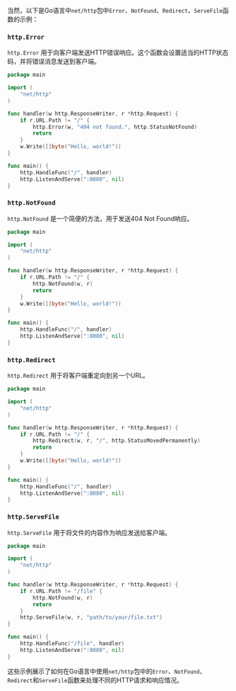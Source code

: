 当然，以下是Go语言中`net/http`包中`Error`、`NotFound`、`Redirect`、`ServeFile`函数的示例：

### `http.Error`
`http.Error` 用于向客户端发送HTTP错误响应。这个函数会设置适当的HTTP状态码，并将错误消息发送到客户端。

```go
package main

import (
	"net/http"
)

func handler(w http.ResponseWriter, r *http.Request) {
	if r.URL.Path != "/" {
		http.Error(w, "404 not found.", http.StatusNotFound)
		return
	}
	w.Write([]byte("Hello, world!"))
}

func main() {
	http.HandleFunc("/", handler)
	http.ListenAndServe(":8080", nil)
}
```

### `http.NotFound`
`http.NotFound` 是一个简便的方法，用于发送404 Not Found响应。

```go
package main

import (
	"net/http"
)

func handler(w http.ResponseWriter, r *http.Request) {
	if r.URL.Path != "/" {
		http.NotFound(w, r)
		return
	}
	w.Write([]byte("Hello, world!"))
}

func main() {
	http.HandleFunc("/", handler)
	http.ListenAndServe(":8080", nil)
}
```

### `http.Redirect`
`http.Redirect` 用于将客户端重定向到另一个URL。

```go
package main

import (
	"net/http"
)

func handler(w http.ResponseWriter, r *http.Request) {
	if r.URL.Path != "/" {
		http.Redirect(w, r, "/", http.StatusMovedPermanently)
		return
	}
	w.Write([]byte("Hello, world!"))
}

func main() {
	http.HandleFunc("/", handler)
	http.ListenAndServe(":8080", nil)
}
```

### `http.ServeFile`
`http.ServeFile` 用于将文件的内容作为响应发送给客户端。

```go
package main

import (
	"net/http"
)

func handler(w http.ResponseWriter, r *http.Request) {
	if r.URL.Path != "/file" {
		http.NotFound(w, r)
		return
	}
	http.ServeFile(w, r, "path/to/your/file.txt")
}

func main() {
	http.HandleFunc("/file", handler)
	http.ListenAndServe(":8080", nil)
}
```

这些示例展示了如何在Go语言中使用`net/http`包中的`Error`、`NotFound`、`Redirect`和`ServeFile`函数来处理不同的HTTP请求和响应情况。